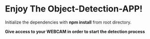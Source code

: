 # Enjoy The Object-Detection-APP!

Initialize the dependencies with **npm install** from root directory.

**Give access to your WEBCAM in order to start the detection process**
